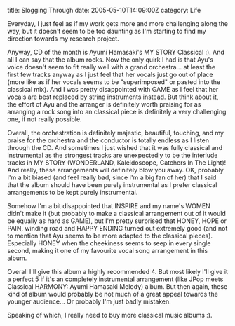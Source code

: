title: Slogging Through
date: 2005-05-10T14:09:00Z
category: Life

Everyday, I just feel as if my work gets more and more challenging along the way, but it doesn't seem to be too daunting as I'm starting to find my direction towards my research project.

Anyway, CD of the month is Ayumi Hamasaki's MY STORY Classical :). And all I can say that the album rocks. Now the only quirk I had is that Ayu's voice doesn't seem to fit really well with a grand orchestra… at least the first few tracks anyway as I just feel that her vocals just go out of place (more like as if her vocals seems to be "superimposed" or pasted into the classical mix). And I was pretty disappointed with GAME as I feel that her vocals are best replaced by string instruments instead. But think about it, the effort of Ayu and the arranger is definitely worth praising for as arranging a rock song into an classical piece is definitely a very challenging one, if not really possible.

Overall, the orchestration is definitely majestic, beautiful, touching, and my praise for the orchestra and the conductor is totally endless as I listen through the CD. And sometimes I just wished that it was fully classical and instrumental as the strongest tracks are unexpectedly to be the interlude tracks in MY STORY (WONDERLAND, Kaleidoscope, Catchers In The Light)! And really, these arrangements will definitely blow you away. OK, probably I'm a bit biased (and feel really bad, since I'm a big fan of her) that I said that the album should have been purely instrumental as I prefer classical arrangements to be kept purely instrumental.

Somehow I'm a bit disappointed that INSPIRE and my name's WOMEN didn't make it (but probably to make a classical arrangement out of it would be equally as hard as GAME), but I'm pretty surprised that HONEY, HOPE or PAIN, winding road and HAPPY ENDING turned out extremely good (and not to mention that Ayu seems to be more adapted to the classical pieces). Especially HONEY when the cheekiness seems to seep in every single second, making it one of my favourite vocal song arrangement in this album.

Overall I'll give this album a highly recommended 4. But most likely I'll give it a perfect 5 if it's an completely instrumental arrangement (like JPop meets Classical HARMONY: Ayumi Hamasaki Melody) album. But then again, these kind of album would probably be not much of a great appeal towards the younger audience… Or probably I'm just badly mistaken.

Speaking of which, I really need to buy more classical music albums :).
